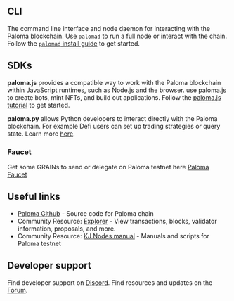 ## CLI

The command line interface and node daemon for interacting with the Paloma blockchain. Use `palomad` to run a full node or interact with the chain. Follow the [`palomad` install guide](../palomad/install-palomad) to get started.

## SDKs

**paloma.js** provides a compatible way to work with the Paloma blockchain within JavaScript runtimes, such as Node.js and the browser. use paloma.js to create bots, mint NFTs, and build out applications. Follow the [paloma.js tutorial](./paloma-js/getting-started.md) to get started.

**paloma.py** allows Python developers to interact directly with the Paloma blockchain. For example Defi users can set up trading strategies or query state. Learn more [here](./paloma-py/getting-started.md).

<!--- ## Testnet

Set up your own blockchain testnet in less than a minute. `paloma-testnet-10` is a testnet environment of the Paloma blockchain, complete with a functional validator set and block creation. Visit the [palomain testnet guide](../palomain/using-palomain-testnet) to get started.
--->

### Faucet
Get some GRAINs to send or delegate on Paloma testnet here [Paloma Faucet](https://faucet.palomaswap.com/)

## Useful links
- [Paloma Github](https://github.com/palomachain) - Source code for Paloma chain
- Community Resource: [Explorer](https://paloma.explorers.guru/) - View transactions, blocks, validator information, proposals, and more.
- Community Resource: [KJ Nodes manual](https://github.com/kj89/testnet_manuals/tree/main/paloma) - Manuals and scripts for Paloma testnet

## Developer support
    
Find developer support on [Discord](https://discord.gg/tNqkNHvVNc).
Find resources and updates on the [Forum](https://forum.palomachain.com/).
    
<!---## Wallet Provider and Templates

Wallet Provider makes it easy to connect a React-based web app to Paloma Station. 
Follow the [Wallet Provider tutorial](../wallet-provider/wallet-provider-tutorial.md) to get started. ---> 
    


